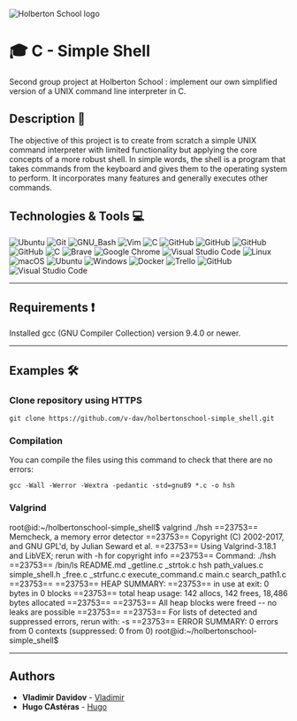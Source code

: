 ![Holberton School logo](https://user-images.githubusercontent.com/120781178/229278297-98c6e4b7-f15f-4788-a893-15cb97f10351.png)

# :mortar_board: C - Simple Shell

Second group project at Holberton School : implement our own simplified version of a UNIX command line interpreter in C.


## Description :scroll:

The objective of this project is to create from scratch a simple UNIX command interpreter with limited functionality but applying the core concepts of a more robust shell. In simple words, the shell is a program that takes commands from the keyboard and gives them to the operating system to perform. It incorporates many features and generally executes other commands.

## Technologies & Tools :computer:

![Ubuntu](https://img.shields.io/badge/≡-Ubuntu-E95420?&style=flat-square&logo=Ubuntu&labelColor=282828)
![Git](https://img.shields.io/badge/≡-Git-F05032?logo=git&style=flat-square&labelColor=282828)
![GNU_Bash](https://img.shields.io/badge/≡-GNU_Bash-4EAA25?logo=GNU-Bash&style=flat-square&labelColor=282828)
![Vim](https://img.shields.io/badge/≡-Vim-019733?logo=Vim&style=flat-square&logoColor=019733&labelColor=282828)
![C](https://img.shields.io/badge/≡-C-A8B9CC?logo=C&style=flat-square&labelColor=282828)
![GitHub](https://img.shields.io/badge/≡-GitHub-181717?logo=GitHub&style=flat-square&labelColor=282828)
![GitHub](https://img.shields.io/badge/≡-Docker-1563FF?logo=Docker&style=flat-square&logoColor=1563FF&labelColor=282828)
![GitHub](https://img.shields.io/badge/≡-Linux-181717?logo=Linux&style=flat-square&labelColor=282828)
![GitHub](https://img.shields.io/badge/≡-Markdown-A8B9CC?logo=Markdown&style=flat-square&labelColor=282828)
![C](https://img.shields.io/badge/c-%2300599C.svg?style=for-the-badge&logo=c&logoColor=white)
![Brave](https://img.shields.io/badge/Brave-FB542B?style=for-the-badge&logo=Brave&logoColor=white)
![Google Chrome](https://img.shields.io/badge/Google%20Chrome-4285F4?style=for-the-badge&logo=GoogleChrome&logoColor=white)
![Visual Studio Code](https://img.shields.io/badge/Visual%20Studio%20Code-0078d7.svg?style=for-the-badge&logo=visual-studio-code&logoColor=white)
![Linux](https://img.shields.io/badge/Linux-FCC624?style=for-the-badge&logo=linux&logoColor=black)
![macOS](https://img.shields.io/badge/mac%20os-000000?style=for-the-badge&logo=macos&logoColor=F0F0F0)
![Ubuntu](https://img.shields.io/badge/Ubuntu-E95420?style=for-the-badge&logo=ubuntu&logoColor=white)
![Windows](https://img.shields.io/badge/Windows-0078D6?style=for-the-badge&logo=windows&logoColor=white)
![Docker](https://img.shields.io/badge/docker-%230db7ed.svg?style=for-the-badge&logo=docker&logoColor=white)
![Trello](https://img.shields.io/badge/Trello-%23026AA7.svg?style=for-the-badge&logo=Trello&logoColor=white)
![GitHub](https://img.shields.io/badge/github-%23121011.svg?style=for-the-badge&logo=github&logoColor=white)
![Visual Studio Code](https://img.shields.io/badge/Visual%20Studio%20Code-0078d7.svg?style=for-the-badge&logo=visual-studio-code&logoColor=white)

---

## Requirements :exclamation:
Installed gcc (GNU Compiler Collection) version 9.4.0 or newer.

---

## Examples :hammer_and_wrench:
### Clone repository using HTTPS
```
git clone https://github.com/v-dav/holbertonschool-simple_shell.git
```

### Compilation
You can compile the files using this command to check that there are no errors:
```
gcc -Wall -Werror -Wextra -pedantic -std=gnu89 *.c -o hsh
```
### Valgrind
root@id:~/holbertonschool-simple_shell$ valgrind ./hsh
==23753== Memcheck, a memory error detector
==23753== Copyright (C) 2002-2017, and GNU GPL'd, by Julian Seward et al.
==23753== Using Valgrind-3.18.1 and LibVEX; rerun with -h for copyright info
==23753== Command: ./hsh
==23753== 
/bin/ls
README.md  _getline.c  _strtok.c          hsh     path_values.c   simple_shell.h
_free.c    _strfunc.c  execute_command.c  main.c  search_path1.c
==23753== 
==23753== HEAP SUMMARY:
==23753==     in use at exit: 0 bytes in 0 blocks
==23753==   total heap usage: 142 allocs, 142 frees, 18,486 bytes allocated
==23753== 
==23753== All heap blocks were freed -- no leaks are possible
==23753== 
==23753== For lists of detected and suppressed errors, rerun with: -s
==23753== ERROR SUMMARY: 0 errors from 0 contexts (suppressed: 0 from 0)
root@id:~/holbertonschool-simple_shell$

---

## Authors
* **Vladimir Davidov** - [Vladimir](https://github.com/v-dav)
* **Hugo CAstéras** - [Hugo](https://github.com/hug0-cstrs)
